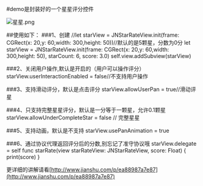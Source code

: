 #demo是封装好的一个星星评分控件

![星星.png](http://upload-images.jianshu.io/upload_images/2953881-890745e4832cbcf6.png?imageMogr2/auto-orient/strip%7CimageView2/2/w/1240)

##使用如下：
###1、创建
//let starView = JNStarRateView.init(frame: CGRect(x: 20,y: 60,width: 300,height: 50))//默认的是5颗星，分数为0分
let starView = JNStarRateView.init(frame: CGRect(x: 20,y: 60,width: 300,height: 50), starCount: 6, score: 3.0)
self.view.addSubview(starView)

###2、关闭用户操作,默认是开启的（用户可以操作评分）
starView.userInteractionEnabled = false//不支持用户操作

###3、支持滑动评分，默认是点击评分
starView.allowUserPan = true//滑动评星

###4、只支持完整星星评分，默认是一分等于一颗星，允许0.1颗星
starView.allowUnderCompleteStar = false // 完整星星

###5、支持动画，默认是不支持
starView.usePanAnimation = true

###6、通过协议代理返回评分后的分数,别忘记了准守协议哦
starView.delegate = self
func starRate(view starRateView: JNStarRateView, score: Float) {
        print(score)
    }

更详细的讲解请看[http://www.jianshu.com/p/ea88987a7e87](http://www.jianshu.com/p/ea88987a7e87)
